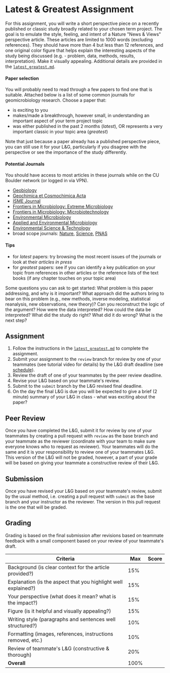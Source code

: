 # Latest & Greatest Assignment

For this assignment, you will write a short perspective piece on a recently published or classic study broadly related to your chosen term project. The goal is to emulate the style, feeling, and intent of a Nature "News & Views" perspective article. These articles are limited to 1000 words (excluding references). They should have more than 4 but less than 12 references, and one original color figure that helps explain the interesting aspects of the study being discussed (e.g. - problem, data, methods, results, interpretation). Make it visually appealing. Additional details are provided in the [`latest_greatest.md`](latest_greatest.md).

#### Paper selection

You will probably need to read through a few papers to find one that is suitable. Attached below is a list of some common journals for geomicrobiology research. Choose a paper that:

 - is exciting to you
 - makes/made a breakthrough, however small, in understanding an important aspect of your term project topic
 - was either published in the past 2 months (*latest*), OR represents a very important classic in your topic area (*greatest*)

Note that just because a paper already has a published perspective piece, you can still use it for your L&G, particularly if you disagree with the perspective or see the importance of the study differently.

#### Potential Journals

You should have access to most articles in these journals while on the CU Boulder network (or logged in via VPN).

- [Geobiology](https://goo.gl/UPvaDQ)
- [Geochimica et Cosmochimica Acta](https://www.journals.elsevier.com/geochimica-et-cosmochimica-acta)
- [ISME Journal](http://www.nature.com/ismej/index.html)
- [Frontiers in Microbiology: Extreme Microbiology](http://journal.frontiersin.org/journal/microbiology/section/extreme-microbiology)
- [Frontiers in Microbiology: Microbiotechnology](http://journal.frontiersin.org/journal/microbiology/section/microbiotechnology-ecotoxicology-and-bioremediation)
- [Environmental Microbiology](https://goo.gl/Qi4euY)
- [Applied and Environmental Microbiology](http://aem.asm.org/)
- [Environmental Science & Technology](http://pubs.acs.org/journal/esthag)
- broad scope journals: [Nature](https://www.nature.com/), [Science](http://www.sciencemag.org/), [PNAS](http://www.pnas.org/)

#### Tips

  - for *latest* papers: try browsing the most recent issues of the journals or look at their *articles in press*
  - for *greatest* papers: see if you can identify a key publication on your topic from references in other articles or the reference lists of the text books (if any chapter touches on your topic area)

Some questions you can ask to get started: What problem is this paper addressing, and why is it important?  What approach did the authors bring to bear on this problem (e.g., new methods, inverse modeling, statistical reanalysis, new observations, new theory)?  Can you reconstruct the logic of the argument?  How were the data interpreted?  How could the data be interpreted?  What did the study do right?  What did it do wrong?  What is the next step?

## Assignment

1. Follow the instructions in the [`latest_greatest.md`](latest_greatest.md) to complete the assignment.
2. Submit your assignment to the `review` branch for review by one of your teammates (see tutorial video for details) by the L&G draft deadline (see [schedule](https://2017-geomicrobiology.github.io/schedule/)).
3. Review the draft of one of your teammates by the peer review deadline.
4. Revise your L&G based on your teammate's review.
5. Submit to the `submit` branch by the L&G revised final deadline.
6. On the day the final L&G is due you will be expected to give a brief (2 minute) summary of your L&G in class - what was exciting about the paper?

## Peer Review

Once you have completed the L&G, submit it for review by one of your teammates by creating a pull request with `review` as the base branch and your teammate as the reviewer (coordinate with your team to make sure everyone knows who to request as reviewer). Your teammates will do the same and it is your responsibility to review one of your teammates L&G. This version of the L&G will not be graded, however, a part of your grade will be based on giving your teammate a constructive review of their L&G.

## Submission

Once you have revised your L&G based on your teammate's review, submit by the usual method, i.e. creating a pull request with `submit` as the base branch and your instructor as the reviewer. The version in this pull request is the one that will be graded.

## Grading

Grading is based on the final submission after revisions based on teammate feedback with a small component based on your review of your teammate's draft.

Criteria                                                       | Max  | Score
---------------------------------------------------------------|------|------
Background (is clear context for the article provided?)        | 15%  |
Explanation (is the aspect that you highlight well explained?) | 15%  |
Your perspective (what does it mean? what is the impact?)      | 15%  |
Figure (is it helpful and visually appealing?)                 | 15%  |
Writing style (paragraphs and sentences well structured?)      | 10%  |
Formatting (images, references, instructions removed, etc.)    | 10%  |
Review of teammate's L&G (constructive & thorough)             | 20%  |
**Overall**                                                    | 100% |
